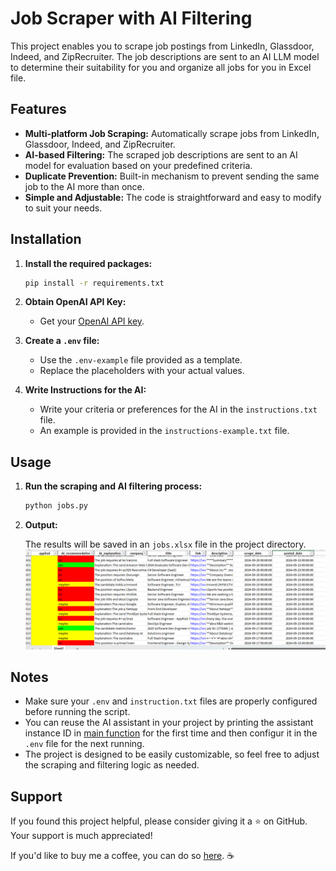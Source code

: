 # Job Scraper with AI Filtering

This project enables you to scrape job postings from LinkedIn, Glassdoor, Indeed, and ZipRecruiter. The job descriptions are sent to an AI LLM model to determine their suitability for you and organize all jobs for you in Excel file.

## Features

- **Multi-platform Job Scraping:** Automatically scrape jobs from LinkedIn, Glassdoor, Indeed, and ZipRecruiter.
- **AI-based Filtering:** The scraped job descriptions are sent to an AI model for evaluation based on your predefined criteria.
- **Duplicate Prevention:** Built-in mechanism to prevent sending the same job to the AI more than once.
- **Simple and Adjustable:** The code is straightforward and easy to modify to suit your needs.

## Installation

1. **Install the required packages:**
    ```bash
    pip install -r requirements.txt
    ```
   
2. **Obtain OpenAI API Key:**
    - Get your [OpenAI API key](https://platform.openai.com/account/api-keys).

3. **Create a `.env` file:**
    - Use the `.env-example` file provided as a template.
    - Replace the placeholders with your actual values.

4. **Write Instructions for the AI:**
    - Write your criteria or preferences for the AI in the `instructions.txt` file.
    - An example is provided in the `instructions-example.txt` file.

## Usage

1. **Run the scraping and AI filtering process:**
    ```bash
    python jobs.py
    ```

2. **Output:**

   The results will be saved in an `jobs.xlsx` file in the project directory.
   ![img.png](img.png)

## Notes

- Make sure your `.env` and `instruction.txt` files are properly configured before running the script.
- You can reuse the AI assistant in your project by printing the assistant instance ID in [main function](https://github.com/elchananvol/AIJobScraper/blob/d151e1492b591b4e73579ebe1dcb74f452e8dc08/jobs.py#L131) for the first time and then configur it in the `.env` file for the next running.
- The project is designed to be easily customizable, so feel free to adjust the scraping and filtering logic as needed.

## Support

If you found this project helpful, please consider giving it a ⭐ on GitHub. Your support is much appreciated!

If you'd like to buy me a coffee, you can do so [here](https://ko-fi.com/C0C2125R0E). ☕